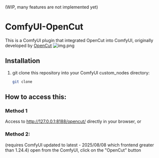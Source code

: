 (WIP, many features are not implemented yet)

# ComfyUI-OpenCut
This is a ComfyUI plugin that integrated OpenCut into ComfyUI, originally developed by [OpenCut](https://github.com/OpenCut-app/OpenCut)
![img.png](docs/img.png)

## Installation
1. git clone this repository into your ComfyUI custom_nodes directory:
   ```bash
   git clone 

## How to access this:
### Method 1
Access to http://127.0.0.1:8188/opencut/ directly in your browser, or
### Method 2: 
(requires ComfyUI updated to latest - 2025/08/08 which frontend greater than 1.24.4)
open from the ComfyUI, click on the "OpenCut" button